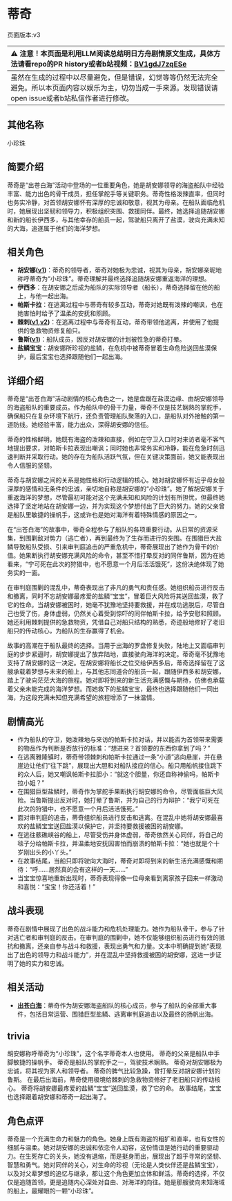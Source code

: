 # 蒂奇
页面版本:v3
 

| :warning: 注意！本页面是利用LLM阅读总结明日方舟剧情原文生成，具体方法请看repo的PR history或者b站视频：[BV1gdJ7zqESe](https://www.bilibili.com/video/BV1gdJ7zqESe/)         |
|:----------------------------|
| 虽然在生成的过程中以尽量避免，但是错误，幻觉等等仍然无法完全避免。所以本页面内容以娱乐为主，切勿当成一手来源。发现错误请open issue或者b站私信作者进行修改。|



## 其他名称
小珍珠
## 简要介绍
蒂奇是“出苍白海”活动中登场的一位重要角色，她是胡安娜领导的海盗船队中经验丰富、能力出色的骨干成员，担任掌舵手等关键职务。蒂奇性格泼辣直率，但同时也务实冷静，对首领胡安娜怀有深厚的忠诚和敬意，视其为母亲。在船队面临危机时，她展现出坚韧和领导力，积极组织突围、救援同伴。最终，她选择追随胡安娜和新的船长伊西多，与其他幸存的船员一起，驾驶船只离开了盐漠，驶向充满未知的大海，追逐属于他们的海洋梦想。
## 相关角色
-   **胡安娜([v1](../chars/extended_char_hu_an_na.md))**：蒂奇的领导者，蒂奇对她极为忠诚，视其为母亲，胡安娜亲昵地称呼蒂奇为“小珍珠”。蒂奇理解并最终选择追随胡安娜重返海洋的理想。
-   **伊西多**：在胡安娜之后成为船队的实际领导者（船长），蒂奇选择留在他的船上，与他一起出海。
-   **帕斯卡拉**：在逃离过程中与蒂奇有较多互动，蒂奇对她既有泼辣的嘲讽，也在她害怕时给予了温柔的安抚和照顾。
-   **棘刺([v1](../chars/char_293_thorns.md),[v2](char_293_thorns.md))**：在逃离过程中与蒂奇有互动，蒂奇带领他逃离，并使用了他提供的急救物资修复船只。
-   **鲁斯([v1](../chars/extended_char_lu_si.md))**：船队成员，因反对胡安娜的计划被性急的蒂奇打晕。
-   **盐鳞宝宝**：胡安娜所珍视的盐鳞，在危机中被蒂奇冒着生命危险送回盐漠保护，最后宝宝也选择跟随他们一起出海。
## 详细介绍
蒂奇是“出苍白海”活动剧情的核心角色之一，她是盘踞在盐漠边缘、由胡安娜领导的海盗船队的重要成员。作为船队中的骨干力量，蒂奇不仅是技艺娴熟的掌舵手，确保船只在复杂环境下航行，还负责管理船队聚落的入口，是船队对外接触的第一道防线。她经验丰富，能力出众，深得胡安娜的信任。

蒂奇的性格鲜明，她既有海盗的泼辣和直接，例如在守卫入口时对来访者毫不客气地提出要求，对帕斯卡拉表现出嘲讽；同时她也非常务实和冷静，能在危急时刻迅速判断并采取行动。她的存在为船队活跃气氛，但在关键决策面前，她又能表现出令人信服的坚韧。

蒂奇与胡安娜之间的关系是她性格和行动逻辑的核心。她对胡安娜怀有近乎母女般深厚的感情和无条件的忠诚，亲切地自称是胡安娜的“小珍珠”。她了解胡安娜关于重返海洋的梦想，尽管最初可能对这个充满未知和风险的计划有所担忧，但最终她选择了坚定地站在胡安娜一边，并为实现这个梦想付出了巨大的努力。她的父亲曾是船队里敏捷的操帆手，这或许也是她对海洋有着特殊情感的原因之一。

在“出苍白海”的故事中，蒂奇全程参与了船队的各项重要行动。从日常的资源采集，到围剿敌对势力（逃亡者），再到最终为了生存而进行的突围。在围猎巨大盐鳞导致船队受损、引来审判庭追击的严重危机中，蒂奇展现出了她作为骨干的价值。她果断执行胡安娜充满风险的命令，甚至不惜打晕反对的同伴鲁斯，因为在她看来，“宁可死在此次的狩猎中，也不愿意一个月后活活饿死”，这份决绝体现了她务实的一面。

在审判庭围剿的混乱中，蒂奇表现出了非凡的勇气和责任感。她组织船员进行反击和撤离，同时不忘胡安娜最疼爱的盐鳞“宝宝”，冒着巨大风险将其送回盐漠，救了它的性命。当胡安娜被困时，她毫不犹豫地坚持要救援，并在成功逃脱后，尽管自己也受了伤，身体虚弱，仍然关心着受到惊吓的同伴帕斯卡拉，给予安慰和照顾。她还利用棘刺提供的急救物资，凭借自己对船只结构的熟悉，奇迹般地修好了老旧船只的传动核心，为船队的生存赢得了机会。

故事的高潮在于船队最终的选择。当用于出海的罗盘修复失败，陆地上又面临审判庭的步步紧逼时，胡安娜提出了放弃陆地，直接驶向海洋的决定。蒂奇毫不犹豫地支持了胡安娜的这一决定。在胡安娜将船长之位交给伊西多后，蒂奇选择留在了这艘承载着梦想与未来的船上，与其他志同道合的船员一起，跟随伊西多和胡安娜，踏上了驶向茫茫大海的旅程。她对即将到来的新生活充满感慨与期待，仿佛也承载着父亲未能完成的海洋梦想。而她救下的盐鳞宝宝，最终也选择跟随他们一同出海，为这段充满未知但充满希望的旅程增添了一抹温情。
## 剧情高光
*   作为船队的守卫，她泼辣地与来访的帕斯卡拉对话，并以能否为首领带来需要的物品作为判断是否放行的标准：“想进来？首领要的东西你拿到了吗？”
*   在逃离雅隆镇时，蒂奇带领棘刺和帕斯卡拉通过一条“小道”逃向悬崖，并在悬崖边让他们“往下跳”，展现出大胆和对船队接应的信心。船只用船帆接住跳下的众人后，她又嘲讽帕斯卡拉胆小：“就这个胆量，你还自称神偷吗，帕斯卡拉小姐？”
*   在围猎巨型盐鳞时，蒂奇作为掌舵手果断执行胡安娜的命令，尽管面临巨大风险。当鲁斯提出反对时，她打晕了鲁斯，并为自己的行为辩护：“我宁可死在此次的狩猎中，也不愿意一个月后活活饿死。”
*   面对审判庭的追击，蒂奇组织船员进行反击和逃离。在混乱中她将胡安娜最喜欢的盐鳞宝宝送回盐漠以保护它，并坚持要救援被困的胡安娜。
*   在逃往骸礁峡谷的船上，尽管受伤并身体虚弱，蒂奇依然关心同伴，将自己的毯子分给帕斯卡拉，并温柔地安抚因害怕而崩溃的帕斯卡拉：“她也就是个十岁刚出头的小丫头。”
*   在故事结尾，当船只即将驶向大海时，蒂奇对即将到来的新生活充满感慨和期待：“呼......居然真的会有这样的一天......”
*   当宝宝惊喜地重新出现时，蒂奇表现得像一位母亲看到离家孩子回来一样激动和喜悦：“宝宝！你还活着！”
## 战斗表现
蒂奇在剧情中展现了出色的战斗能力和危机处理能力。她作为船队骨干，参与了针对逃亡者和审判庭的反击。在审判庭的围剿中，她不仅能够组织船员进行有效的抵抗和撤离，还亲自参与战斗和救援，表现出勇气和力量。文本中明确提到她“表现出了出色的领导力和战斗能力”，并在混乱中坚持救援被困的胡安娜，这进一步证明了她的实力和忠诚。
## 相关活动
-   **[出苍白海](../stories/act39side.md)**：蒂奇作为胡安娜海盗船队的核心成员，参与了船队的全部重大事件，包括日常运营、围猎巨型盐鳞、逃离审判庭追击以及最终的扬帆出海。
## trivia
胡安娜称呼蒂奇为“小珍珠”，这个名字蒂奇本人也使用。
蒂奇的父亲是船队中手脚敏捷的操帆手。
蒂奇是船队的掌舵手之一，驾驶技术娴熟。
蒂奇对胡安娜极为忠诚，将其视为家人和领导者。
蒂奇的脾气比较急躁，曾打晕反对胡安娜计划的鲁斯。
在最后出海前，蒂奇使用极境给棘刺的急救物资修好了老旧船只的传动核心。
蒂奇将胡安娜最疼爱的盐鳞“宝宝”送回盐漠，救了它的命。
故事结尾，宝宝也选择跟着胡安娜和蒂奇一起出海了。
## 角色点评
蒂奇是一个充满生命力和魅力的角色。她身上既有海盗的粗犷和直率，也有女性的细腻与温柔。她对胡安娜的忠诚和依恋令人动容，这份情谊是她行动的重要驱动力。在生死存亡的关头，她没有退缩，而是挺身而出，展现出了超乎寻常的坚韧、智慧和勇气。她对同伴的关心，对生命的珍视（无论是人类伙伴还是盐鳞宝宝），以及对父辈梦想的追忆与继承，都让这个角色更加立体和鲜活。蒂奇的选择，不仅仅是追随首领，更是追随内心深处对自由、对海洋的向往。她是那艘驶向未知海域的船上，最耀眼的一颗“小珍珠”。